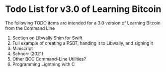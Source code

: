 # Todo List for v3.0 of Learning Bitcoin

The following TODO items are intended for a 3.0 version of Learning Bitcoin from the Command Line

1. Section on Libwally Shim for Swift
2. Full example of creating a PSBT, handing it to Libwally, and signing it
3. Miniscript
4. Schnorr (2021)
5. Other BCC Command-Line Utilities?
6. Programming Lightning with C
